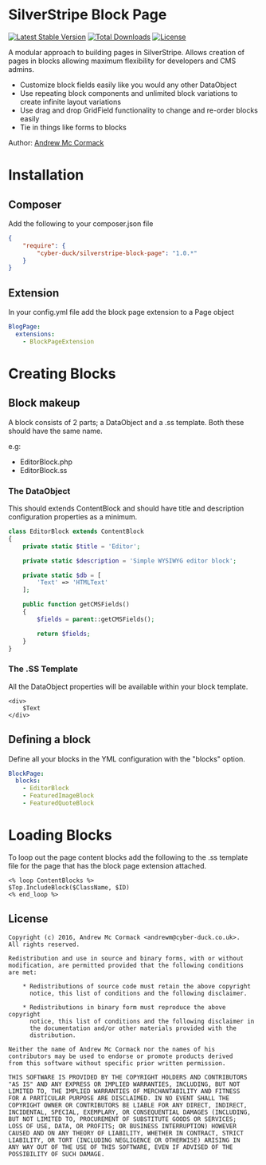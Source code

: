 # SilverStripe Block Page

[![Latest Stable Version](https://poser.pugx.org/cyber-duck/silverstripe-block-page/v/stable)](https://packagist.org/packages/cyber-duck/silverstripe-block-page)
[![Total Downloads](https://poser.pugx.org/cyber-duck/silverstripe-block-page/downloads)](https://packagist.org/packages/cyber-duck/silverstripe-block-page)
[![License](https://poser.pugx.org/cyber-duck/silverstripe-block-page/license)](https://packagist.org/packages/cyber-duck/silverstripe-block-page)

A modular approach to building pages in SilverStripe. Allows creation of pages in blocks allowing maximum flexibility for developers and CMS admins.
  - Customize block fields easily like you would any other DataObject
  - Use repeating block components and unlimited block variations to create infinite layout variations
  - Use drag and drop GridField functionality to change and re-order blocks easily
  - Tie in things like forms to blocks

Author: [Andrew Mc Cormack](https://github.com/Andrew-Mc-Cormack)

# Installation

## Composer

Add the following to your composer.json file

```json
{  
    "require": {  
        "cyber-duck/silverstripe-block-page": "1.0.*"
    }
}
```

## Extension

In your config.yml file add the block page extension to a Page object

```yml
BlogPage:
  extensions:
    - BlockPageExtension
```

# Creating Blocks

## Block makeup

A block consists of 2 parts; a DataObject and a .ss template. Both these should have the same name.

e.g: 
  - EditorBlock.php
  - EditorBlock.ss

### The DataObject 

This should extends ContentBlock and should have title and description configuration properties as a minimum.

```php
class EditorBlock extends ContentBlock
{
    private static $title = 'Editor';

    private static $description = 'Simple WYSIWYG editor block';

    private static $db = [
        'Text' => 'HTMLText'
    ];

    public function getCMSFields()
    {
        $fields = parent::getCMSFields();

        return $fields;
    }
}
```

### The .SS Template

All the DataObject properties will be available within your block template.

```
<div>
    $Text
</div>
```

## Defining a block

Define all your blocks in the YML configuration with the "blocks" option.

```yml
BlockPage:
  blocks:
    - EditorBlock
    - FeaturedImageBlock
    - FeaturedQuoteBlock
```

# Loading Blocks

To loop out the page content blocks add the following to the .ss template file for the page that has the block page extension attached.

```
<% loop ContentBlocks %>
$Top.IncludeBlock($ClassName, $ID)
<% end_loop %>
```

## License

```
Copyright (c) 2016, Andrew Mc Cormack <andrewm@cyber-duck.co.uk>.
All rights reserved.

Redistribution and use in source and binary forms, with or without
modification, are permitted provided that the following conditions
are met:

    * Redistributions of source code must retain the above copyright
      notice, this list of conditions and the following disclaimer.

    * Redistributions in binary form must reproduce the above copyright
      notice, this list of conditions and the following disclaimer in
      the documentation and/or other materials provided with the
      distribution.

Neither the name of Andrew Mc Cormack nor the names of his
contributors may be used to endorse or promote products derived
from this software without specific prior written permission.

THIS SOFTWARE IS PROVIDED BY THE COPYRIGHT HOLDERS AND CONTRIBUTORS
"AS IS" AND ANY EXPRESS OR IMPLIED WARRANTIES, INCLUDING, BUT NOT
LIMITED TO, THE IMPLIED WARRANTIES OF MERCHANTABILITY AND FITNESS
FOR A PARTICULAR PURPOSE ARE DISCLAIMED. IN NO EVENT SHALL THE
COPYRIGHT OWNER OR CONTRIBUTORS BE LIABLE FOR ANY DIRECT, INDIRECT,
INCIDENTAL, SPECIAL, EXEMPLARY, OR CONSEQUENTIAL DAMAGES (INCLUDING,
BUT NOT LIMITED TO, PROCUREMENT OF SUBSTITUTE GOODS OR SERVICES;
LOSS OF USE, DATA, OR PROFITS; OR BUSINESS INTERRUPTION) HOWEVER
CAUSED AND ON ANY THEORY OF LIABILITY, WHETHER IN CONTRACT, STRICT
LIABILITY, OR TORT (INCLUDING NEGLIGENCE OR OTHERWISE) ARISING IN
ANY WAY OUT OF THE USE OF THIS SOFTWARE, EVEN IF ADVISED OF THE
POSSIBILITY OF SUCH DAMAGE.
```